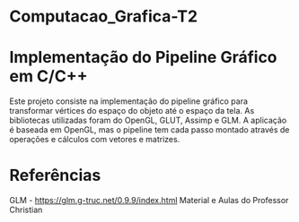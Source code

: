 # Computacao_Grafica-T2

# Implementação do Pipeline Gráfico em C/C++

Este projeto consiste na implementação do pipeline gráfico para transformar vértices do espaço do objeto até o espaço da tela.
As bibliotecas utilizadas foram do OpenGL, GLUT, Assimp e GLM. A aplicação é baseada em OpenGL, mas o pipeline tem cada passo montado através de operações e cálculos com vetores e matrizes.

# Referências
GLM - https://glm.g-truc.net/0.9.9/index.html
Material e Aulas do Professor Christian
